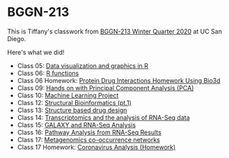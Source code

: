 # BGGN-213

This is Tiffany's classwork from [BGGN-213 Winter Quarter 2020](https://bioboot.github.io/bggn213_W20/) at UC San Diego.

Here's what we did!
- Class 05: [Data visualization and graphics in R](https://github.com/scientiff/bggn213/blob/master/lecture_5/class05.md)
- Class 06: [R functions](https://github.com/scientiff/bggn213/blob/master/lecture_6/class06.md)
- Class 06 Homework: [Protein Drug Interactions Homework Using Bio3d](https://github.com/scientiff/bggn213/blob/master/lecture_6/lecture-6-HW.md)
- Class 09: [Hands on with Principal Component Analysis (PCA)](https://github.com/scientiff/bggn213/blob/master/lecture_9/lecture_9.md)
- Class 10: [Machine Learning Project](https://github.com/scientiff/bggn213/blob/master/lecture_10/class-10.md)
- Class 12: [Structural Bioinformatics (pt.1)](https://github.com/scientiff/bggn213/blob/master/lecture_12/class12/class12.md)
- Class 13: [Structure based drug design](https://github.com/scientiff/bggn213/blob/master/lecture_13/class13/class13.md)
- Class 14: [Transcriptomics and the analysis of RNA-Seq data](https://github.com/scientiff/bggn213/blob/master/lecture_14/class_14/class_14.md)
- Class 15: [GALAXY and RNA-Seq Analysis](https://github.com/scientiff/bggn213/blob/master/lecture_15/class_15/class_15.md)
- Class 16: [Pathway Analysis from RNA-Seq Results](https://github.com/scientiff/bggn213/blob/master/lecture_16/lecture_16/lecture_16.md)
- Class 17: [Metagenomics co-occurrence networks](https://github.com/scientiff/bggn213/blob/master/lecture_17/class_17/class_17_cyto.md)
- Class 17 Homework: [Coronavirus Analysis (Homework)](https://github.com/scientiff/bggn213/blob/master/lecture_17/class_17/class_17.md)
